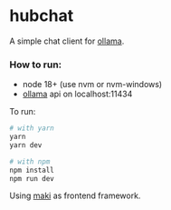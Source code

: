 # hubchat

A simple chat client for [ollama](https://github.com/ollama/ollama).

### How to run:
- node 18+ (use nvm or nvm-windows)
- [ollama](https://github.com/ollama/ollama) api on localhost:11434

To run:
```sh
# with yarn
yarn
yarn dev
```
```sh
# with npm
npm install
npm run dev
```

Using [maki](https://github.com/tnifey/maki) as frontend framework.
